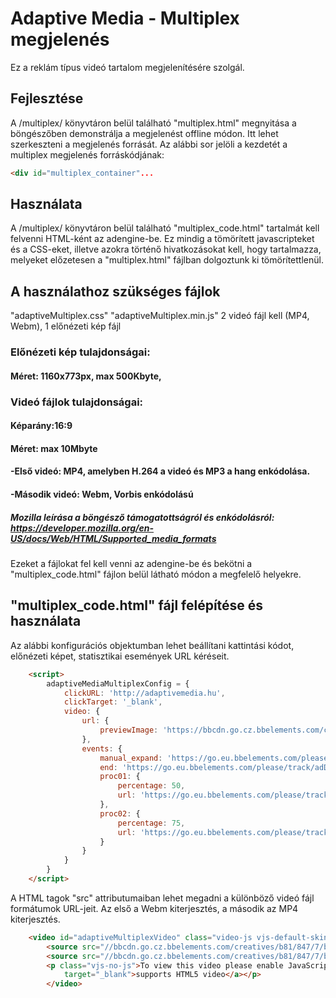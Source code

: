 # Adaptive Media - Multiplex megjelenés

Ez a reklám típus videó tartalom megjelenítésére szolgál.

## Fejlesztése

A /multiplex/ könyvtáron belül található "multiplex.html" megnyitása a böngészőben demonstrálja a megjelenést offline módon. Itt lehet szerkeszteni a megjelenés forrását. Az alábbi sor jelöli a kezdetét a multiplex megjelenés forráskódjának:

```html
<div id="multiplex_container"...
```

## Használata

A /multiplex/ könyvtáron belül található "multiplex_code.html" tartalmát kell felvenni HTML-ként az adengine-be. Ez mindig a tömörített javascripteket és a CSS-eket, illetve azokra történő hivatkozásokat kell, hogy tartalmazza, melyeket előzetesen a "multiplex.html" fájlban dolgoztunk ki tömörítettlenül. 

## A használathoz szükséges fájlok

"adaptiveMultiplex.css"
"adaptiveMultiplex.min.js"
2 videó fájl kell (MP4, Webm),
1 előnézeti kép fájl
### Előnézeti kép tulajdonságai:
#### Méret: 1160x773px, max 500Kbyte,

### Videó fájlok tulajdonságai:
#### Képarány:16:9
#### Méret: max 10Mbyte
#### -Első videó: MP4, amelyben H.264 a videó és MP3 a hang enkódolása. 
#### -Második videó: Webm, Vorbis enkódolású

##### Mozilla leírása a böngésző támogatottságról és enkódolásról: https://developer.mozilla.org/en-US/docs/Web/HTML/Supported_media_formats

Ezeket a fájlokat fel kell venni az adengine-be és bekötni a "multiplex_code.html" fájlon belül látható módon a megfelelő helyekre.

## "multiplex_code.html" fájl felépítése és használata

Az alábbi konfigurációs objektumban lehet beállítani kattintási kódot, előnézeti képet, statisztikai események URL kéréseit.

```html
    <script>
        adaptiveMediaMultiplexConfig = {
            clickURL: 'http://adaptivemedia.hu',
            clickTarget: '_blank',
            video: {
                url: {
                    previewImage: 'https://bbcdn.go.cz.bbelements.com/creatives/b81/847/7/b818477/extra/poster_.jpg'
                },
                events: {
                    manual_expand: 'https://go.eu.bbelements.com/please/track/adDisplay/campaign/196751/plan/769887/banner/824621/bannerType/9/?',
                    end: 'https://go.eu.bbelements.com/please/track/adDisplay/campaign/196751/plan/769890/banner/824621/bannerType/9/?',
                    proc01: {
                        percentage: 50,
                        url: 'https://go.eu.bbelements.com/please/track/adDisplay/campaign/196751/plan/769882/banner/824621/bannerType/9/?'
                    },
                    proc02: {
                        percentage: 75,
                        url: 'https://go.eu.bbelements.com/please/track/adDisplay/campaign/196751/plan/769884/banner/824621/bannerType/9/?'
                    }
                }
            }
        }
    </script>
```

A <source> HTML tagok "src" attributumaiban lehet megadni a különböző videó fájl formátumok URL-jeit. Az első a Webm kiterjesztés, a második az MP4 kiterjesztés.

```html
    <video id="adaptiveMultiplexVideo" class="video-js vjs-default-skin" controls preload="auto" width="100%" height="100%" data-setup='{ "inactivityTimeout": 0 }' webkit-playsinline playsinline>
        <source src="//bbcdn.go.cz.bbelements.com/creatives/b81/847/7/b818477/extra/egyenesen_at.webm" id="adaptiveMultiplexVideoWEBM" type="video/webm" />
        <source src="//bbcdn.go.cz.bbelements.com/creatives/b81/847/7/b818477/extra/egyenesen_at.mp4" id="adaptiveMultiplexVideoMP4" type="video/mp4" />
        <p class="vjs-no-js">To view this video please enable JavaScript, and consider upgrading to a web browser that <a href="http://videojs.com/html5-video-support/"
            target="_blank">supports HTML5 video</a></p>
        </video>
```
